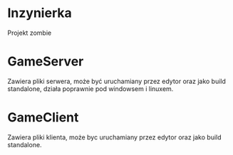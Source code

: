 # Inzynierka
Projekt zombie

# GameServer
Zawiera pliki serwera, może być uruchamiany przez edytor oraz jako build standalone, działa poprawnie pod windowsem i linuxem.

# GameClient
Zawiera pliki klienta, może byc uruchamiany przez edytor oraz jako build standalone.
